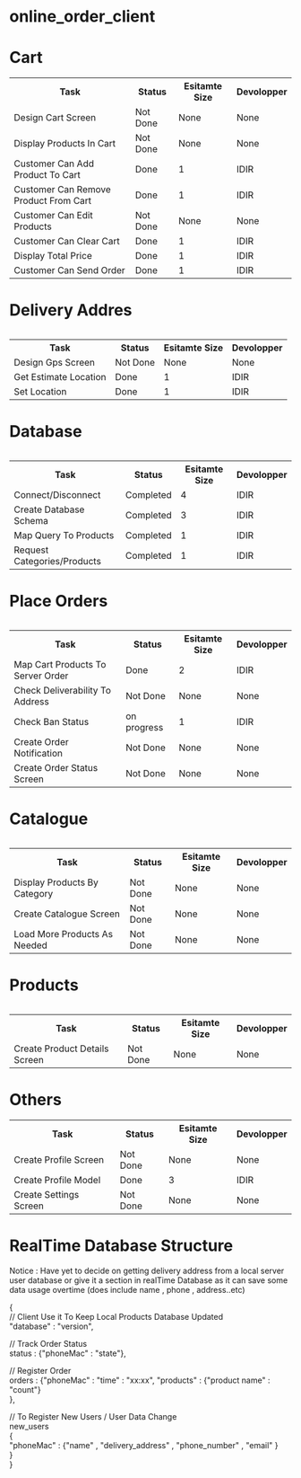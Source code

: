 # online_order_client

<h1>Cart</h1>
<table>
  <tr>
    <th>Task</th>
    <th>Status</th>
    <th>Esitamte Size</th>
    <th>Devolopper</th>
</tr>
 <tr>
    <td>Design Cart Screen</td>
    <td>Not Done</td>
    <td>None</td>
    <td>None</td>
  </tr>
 <tr>
    <td>Display Products In Cart</td>
    <td>Not Done</td>
    <td>None</td>
    <td>None</td>
  </tr>
  <tr>
    <td>Customer Can Add Product To Cart</td>
    <td>Done</td>
    <td>1</td>
    <td>IDIR</td>
  </tr>
   <tr>
    <td>Customer Can Remove Product From Cart</td>
    <td>Done</td>
    <td>1</td>
    <td>IDIR</td>
  </tr>
   <tr>
    <td>Customer Can Edit Products</td>
    <td>Not Done</td>
    <td>None</td>
    <td>None</td>
  </tr>
   <tr>
    <td>Customer Can Clear Cart</td>
    <td>Done</td>
    <td>1</td>
    <td>IDIR</td>
  </tr>
   <tr>
    <td>Display Total Price</td>
    <td>Done</td>
    <td>1</td>
    <td>IDIR</td>
  </tr>
   <tr>
    <td>Customer Can Send Order </td>
    <td>Done</td>
    <td>1</td>
    <td>IDIR</td>
  </tr>
<table/>

<h1>Delivery Addres</h1>
<table>
  <tr>
    <th>Task</th>
    <th>Status</th>
    <th>Esitamte Size</th>
    <th>Devolopper</th>
</tr>
 <tr>
    <td>Design Gps Screen</td>
    <td>Not Done</td>
    <td>None</td>
    <td>None</td>
  </tr>
   <tr>
    <td>Get Estimate Location</td>
    <td>Done</td>
    <td>1</td>
    <td>IDIR</td>
  </tr>
   <tr>
    <td>Set Location</td>
    <td>Done</td>
    <td>1</td>
    <td>IDIR</td>
  </tr>
<table/>


<h1>Database</h1>
<table>
  <tr>
    <th>Task</th>
    <th>Status</th>
    <th>Esitamte Size</th>
    <th>Devolopper</th>
</tr>
 <tr>
    <td>Connect/Disconnect</td>
    <td>Completed </td>
    <td>4</td>
    <td>IDIR</td>
  </tr>
 <tr>
    <td>Create Database Schema</td>
    <td>Completed</td>
    <td>3</td>
    <td>IDIR</td>
  </tr>
  <tr>
    <td>Map Query To Products </td>
    <td>Completed</td>
    <td>1</td>
    <td>IDIR</td>
  </tr> 
  <tr>
    <td>Request Categories/Products</td>
    <td>Completed</td>
    <td>1</td>
    <td>IDIR</td>
  </tr>
<table/>


<h1>Place Orders</h1>
<table>
  <tr>
    <th>Task</th>
    <th>Status</th>
    <th>Esitamte Size</th>
    <th>Devolopper</th>
</tr>
 <tr>
    <td>Map Cart Products To Server Order</td>
    <td>Done</td>
    <td>2</td>
    <td>IDIR</td>
  </tr>
 <tr>
    <td>Check Deliverability To Address</td>
    <td>Not Done</td>
    <td>None</td>
    <td>None</td>
  </tr>
  <tr>
    <td>Check Ban Status</td>
    <td>on progress</td>
    <td>1</td>
    <td>IDIR</td>
  </tr> 
  <tr>
    <td>Create Order Notification</td>
    <td>Not Done</td>
    <td>None</td>
    <td>None</td>
  </tr>
    <tr>
    <td>Create Order Status Screen</td>
    <td>Not Done</td>
    <td>None</td>
    <td>None</td>
  </tr>
<table/>

<h1>Catalogue</h1>
<table>
  <tr>
    <th>Task</th>
    <th>Status</th>
    <th>Esitamte Size</th>
    <th>Devolopper</th>
</tr>
 <tr>
    <td>Display Products By Category</td>
    <td>Not Done</td>
    <td>None</td>
    <td>None</td>
  </tr>
   <tr>
    <td>Create Catalogue Screen</td>
    <td>Not Done</td>
    <td>None</td>
    <td>None</td>
  </tr>
   <tr>
    <td>Load More Products As Needed</td>
    <td>Not Done</td>
    <td>None</td>
    <td>None</td>
  </tr>
<table/>

<h1>Products</h1>
<table>
  <tr>
    <th>Task</th>
    <th>Status</th>
    <th>Esitamte Size</th>
    <th>Devolopper</th>
</tr>
 <tr>
    <td>Create Product Details Screen</td>
    <td>Not Done</td>
    <td>None</td>
    <td>None</td>
  </tr>
</table>
  
<h1>Others</h1>
<table>
  <tr>
    <th>Task</th>
    <th>Status</th>
    <th>Esitamte Size</th>
    <th>Devolopper</th>
</tr>
 <tr>
    <td>Create Profile Screen</td>
    <td>Not Done</td>
    <td>None</td>
    <td>None</td>
  </tr>
 <tr>
    <td>Create Profile Model</td>
    <td>Done</td>
    <td>3</td>
    <td>IDIR</td>
  </tr>
  
   <tr>
    <td>Create Settings Screen</td>
    <td>Not Done</td>
    <td>None</td>
    <td>None</td>
  </tr>
<table/>
  <h1>RealTime Database Structure</h1>
  Notice : Have yet to decide on getting delivery address from a local server user database or give it a section in realTime Database
  as it can save some data usage overtime (does include name , phone , address..etc)
 
  {  
  // Client Use it To Keep Local Products Database Updated    
  "database" : "version",  
  
  // Track Order Status  
  status : {"phoneMac" : "state"},  
  
  // Register Order   
  orders : {"phoneMac" :
    "time" : "xx:xx",
    "products" : {"product name" : "count"}  
  },   
  
  // To Register New Users / User Data Change  
  new_users  
  {  
   "phoneMac" : {"name" , "delivery_address" , "phone_number" , "email" }  
  }   
  }  
 

